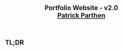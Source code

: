 <h2 align="center">
  Portfolio Website - v2.0<br/>
  <a href="http://soumya-jit.tech/" target="_blank">Patrick Parthen</a>
</h2>
<div align="center">
</div>

<br/>


## TL;DR


